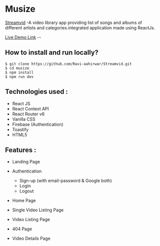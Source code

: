 # Musize
[Streamvid]([https://streamvid-media.netlify.app/]) -A video library app providing list of songs and albums of different artists and categories.integrated application made using ReactJs.

[Live Demo Link](https://streamvid-media.netlify.app/) -- 

## How to install and run locally?

```
$ git clone https://github.com/Ravi-aahirwar/Streamvid.git
$ cd musize
$ npm install
$ npm run dev
```

## **Technologies used :**

- React JS
- React Context API 
- React Router v6
- Vanilla CSS
- Firebase (Authentication)
- Toastify
- HTML5

## **Features :**

- Landing Page
- Authentication
  - Sign-up (with email-password & Google both)
  - Login
  - Logout

- Home Page
- Single Video Listing Page
- Video Listing Page
- 404 Page
- Video Details Page
